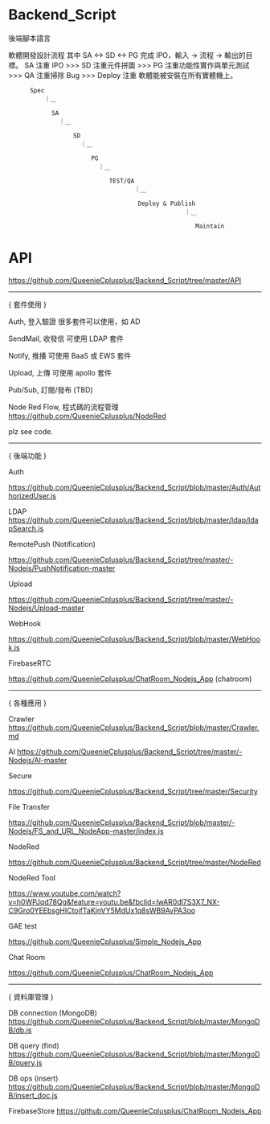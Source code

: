 # Backend_Script
後端腳本語言

軟體開發設計流程
其中 SA <-> SD <-> PG 完成 IPO，輸入 -> 流程 -> 輸出的目標。 
SA 注重 IPO >>> SD 注重元件拼圖 >>> PG 注重功能性實作與單元測試 >>> QA 注重掃除 Bug >>> Deploy 注重 軟體能被安裝在所有實體機上。



          Spec  
              ｜＿

                SA
                  ｜＿

                      SD
                        ｜＿

                           PG
                             ｜＿

                                TEST/QA
                                       ｜＿

                                        Deploy & Publish
                                                     ｜＿

                                                        Maintain

# API

https://github.com/QueenieCplusplus/Backend_Script/tree/master/API

------------------------
{ 套件使用 }

   Auth, 登入驗證 很多套件可以使用，如 AD
   
   SendMail, 收發信 可使用 LDAP 套件

   Notify, 推播 可使用 BaaS 或 EWS 套件
   
   Upload, 上傳 可使用 apollo 套件

   Pub/Sub, 訂閱/發布 (TBD)
   
   Node Red Flow, 程式碼的流程管理 https://github.com/QueenieCplusplus/NodeRed
   
plz see code. 

------------------------
{ 後端功能 }

Auth

https://github.com/QueenieCplusplus/Backend_Script/blob/master/Auth/AuthorizedUser.js
   
LDAP
https://github.com/QueenieCplusplus/Backend_Script/blob/master/ldap/ldapSearch.js

RemotePush (Notification)

https://github.com/QueenieCplusplus/Backend_Script/tree/master/-Nodejs/PushNotification-master

Upload

https://github.com/QueenieCplusplus/Backend_Script/tree/master/-Nodejs/Upload-master

WebHook

https://github.com/QueenieCplusplus/Backend_Script/blob/master/WebHook.js

FirebaseRTC

https://github.com/QueenieCplusplus/ChatRoom_Nodejs_App (chatroom)

-----------------------------------------
{ 各種應用 }

Crawler 
https://github.com/QueenieCplusplus/Backend_Script/blob/master/Crawler.md

AI 
https://github.com/QueenieCplusplus/Backend_Script/tree/master/-Nodejs/AI-master

Secure

https://github.com/QueenieCplusplus/Backend_Script/tree/master/Security

File Transfer

https://github.com/QueenieCplusplus/Backend_Script/blob/master/-Nodejs/FS_and_URL_NodeApp-master/index.js

NodeRed

https://github.com/QueenieCplusplus/Backend_Script/tree/master/NodeRed

NodeRed Tool

https://www.youtube.com/watch?v=h0WPJqd78Qg&feature=youtu.be&fbclid=IwAR0dl7S3X7_NX-C9Gro0YEEbsgHICtoifTaKjnVY5MdUx1q8sWB9AvPA3oo

GAE test

https://github.com/QueenieCplusplus/Simple_Nodejs_App

Chat Room

https://github.com/QueenieCplusplus/ChatRoom_Nodejs_App

------------------------
{ 資料庫管理 }

DB connection (MongoDB)
https://github.com/QueenieCplusplus/Backend_Script/blob/master/MongoDB/db.js

DB query (find)
https://github.com/QueenieCplusplus/Backend_Script/blob/master/MongoDB/query.js

DB ops (insert)
https://github.com/QueenieCplusplus/Backend_Script/blob/master/MongoDB/insert_doc.js

FirebaseStore 
https://github.com/QueenieCplusplus/ChatRoom_Nodejs_App









